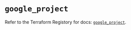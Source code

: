 # `google_project`

Refer to the Terraform Registory for docs: [`google_project`](https://registry.terraform.io/providers/hashicorp/google-beta/5.10.0/docs/resources/google_project).
